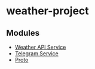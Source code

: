 # weather-project

## Modules
- [Weather API Service](./weather-api-service/README.md) 
- [Telegram Service](./telegram-service/README.md)
- [Proto](./proto/README.md)
